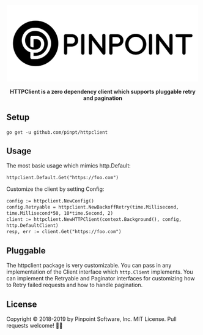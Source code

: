 <div align="center">
	<img width="500" src=".github/logo.svg" alt="pinpt-logo">
</div>

<p align="center" color="#6a737d">
	<strong>HTTPClient is a zero dependency client which supports pluggable retry and pagination</strong>
</p>

## Setup

	go get -u github.com/pinpt/httpclient

## Usage

The most basic usage which mimics http.Default:

```golang
httpclient.Default.Get("https://foo.com")
```

Customize the client by setting Config:

```golang
config := httpclient.NewConfig()
config.Retryable = httpclient.NewBackoffRetry(time.Millisecond, time.Millisecond*50, 10*time.Second, 2)
client := httpclient.NewHTTPClient(context.Background(), config, http.DefaultClient)
resp, err := client.Get("https://foo.com")
```

## Pluggable

The httpclient package is very customizable.  You can pass in any implementation of the Client interface which `http.Client` implements.  You can implement the Retryable and Paginator interfaces for customizing how to Retry failed requests and how to handle pagination.

## License

Copyright &copy; 2018-2019 by Pinpoint Software, Inc. MIT License. Pull requests welcome! 🙏🏻
